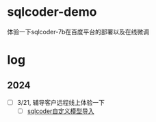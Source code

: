 # sqlcoder-demo
体验一下sqlcoder-7b在百度平台的部署以及在线微调
# log
## 2024
- [ ] 3/21, 辅导客户远程线上体验一下
  - [ ] [sqlcoder自定义模型导入](https://cloud.baidu.com/doc/WENXINWORKSHOP/s/Oloi35wse) 
